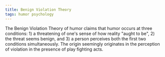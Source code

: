 ```yaml
---
title: Benign Violation Theory
tags: humor psychology
---
```


The Benign Violation Theory of humor claims that humor occurs at three conditions: 1) a threatening of one's sense of how reality "aught to be", 2) the threat seems benign, and 3) a person perceives both the first two conditions simultaneously. The origin seemingly originates in the perception of violation in the presence of play fighting acts.